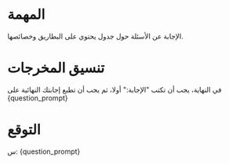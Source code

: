 # المهمة
الإجابة عن الأسئلة حول جدول يحتوي على البطاريق وخصائصها.

# تنسيق المخرجات
في النهاية، يجب أن تكتب "الإجابة:" أولا، ثم يجب أن تطبع إجابتك النهائية على {question_prompt}

# التوقع
س: {question_prompt}